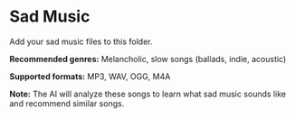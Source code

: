 # Sad Music

Add your sad music files to this folder.

**Recommended genres:** Melancholic, slow songs (ballads, indie, acoustic)

**Supported formats:** MP3, WAV, OGG, M4A

**Note:** The AI will analyze these songs to learn what sad music sounds like and recommend similar songs.
